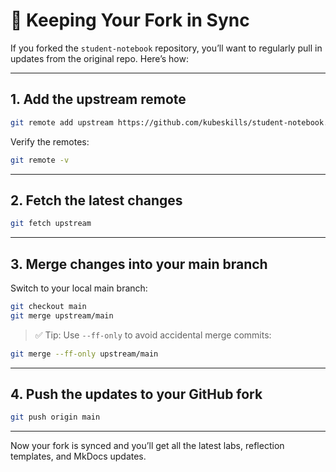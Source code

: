 # 🔄 Keeping Your Fork in Sync

If you forked the `student-notebook` repository, you’ll want to regularly pull in updates from the original repo. Here’s how:

---

## 1. Add the upstream remote

```bash
git remote add upstream https://github.com/kubeskills/student-notebook.git
```

Verify the remotes:

```bash
git remote -v
```

---

## 2. Fetch the latest changes

```bash
git fetch upstream
```

---

## 3. Merge changes into your main branch

Switch to your local main branch:

```bash
git checkout main
git merge upstream/main
```

> ✅ Tip: Use `--ff-only` to avoid accidental merge commits:

```bash
git merge --ff-only upstream/main
```

---

## 4. Push the updates to your GitHub fork

```bash
git push origin main
```

---

Now your fork is synced and you’ll get all the latest labs, reflection templates, and MkDocs updates.
